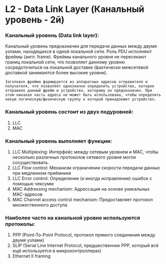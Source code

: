 # L2 - Data Link Layer (Канальный уровень - 2й)

### Канальный уровень (Data link layer): 

Канальный уровень предназначен для передачи данных между двумя узлами, находящихся в одной локальной сети. Роль PDU исполняют фреймы (англ. frame). Фреймы канального уровня не пересекают границ локальной сети, что позволяет данному уровню сосредоточиться на локальной доставке (фактически межсетевой доставкой занимаются более высокие уровни).

``Заголовок фрейма формируется из аппаратных адресов отправителя и получателя, что позволяет однозначно определить устройство, которое отправило данный фрейм и устройство, которому он предназначен. При этом никакая часть адреса не может быть использована, чтобы определить некую логическую/физическую группу к которой принадлежит устройство.``

### Канальный уровень состоит из двух подуровней: 
1. LLC
2. MAC

### Канальный уровень выполняет функции:

1. LLC Multiplexing: Интерфейс между сетевым уровнем и MAC, чтобы несколько различных протоколов сетевого уровня могли сосуществовать.
2. LLC Flow control: Механизм ограничении скорости передачи данных при медленном приёмнике
3. LLC Error control: Определение (и иногда исправление) ошибок с помощью чексумм
4. MAC Addressing mechanism: Адрессация на основе уникальных MAC-адресов
5. MAC Channel access control mechanism: Предоставляет протокол множественного доступа

### Наиболее часто на канальной уровне используются протоколы:

1. PPP (Point-To-Point Protocol, протокол прямого соединения между двумя узлами)
2. SLIP (Serial Line Internet Protocol, предшественник PPP, который всё ещё используется в микроконтроллерах)
3. Ethernet II framing